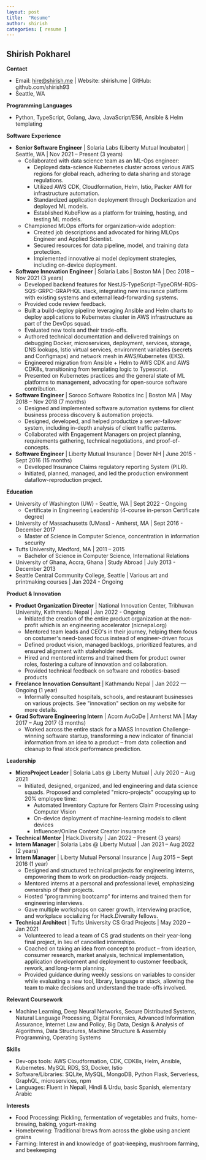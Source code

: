 ```yaml
---
layout: post
title:  "Resume"
author: shirish
categories: [ resume ]
---
```

## Shirish Pokharel

**Contact**

* Email: hire@shirish.me | Website: shirish.me | GitHub: github.com/shirish93
* Seattle, WA

**Programming Languages**

* Python, TypeScript, Golang, Java, JavaScript/ES6, Ansible & Helm templating

**Software Experience**

* **Senior Software Engineer** | Solaria Labs (Liberty Mutual Incubator) | Seattle, WA | Nov 2021 – Present (3 years)
    * Collaborated with data science team as an ML-Ops engineer:
        * Deployed data-science Kubernetes cluster across various AWS regions for global reach, adhering to data sharing and storage regulations. 
        * Utilized AWS CDK, Cloudformation, Helm, Istio, Packer AMI for infrastructure automation.
        * Standardized application deployment through Dockerization and deployed ML models.
        * Established KubeFlow as a platform for training, hosting, and testing ML models.
    * Championed MLOps efforts for organization-wide adoption:
        * Created job descriptions and advocated for hiring MLOps Engineer and Applied Scientist.
        * Secured resources for data pipeline, model, and training data protection.
        * Implemented innovative ai model deployment strategies, including on-device deployment.
* **Software Innovation Engineer** | Solaria Labs | Boston MA | Dec 2018 – Nov 2021 (3 years)
    * Developed backend features for NestJS-TypeScript-TypeORM-RDS-SQS-GRPC-GRAPHQL stack, integrating new insurance platform with existing systems and external lead-forwarding systems.
    * Provided code review feedback.
    * Built a build-deploy pipeline leveraging Ansible and Helm charts to deploy applications to Kubernetes cluster in AWS infrastructure as part of the DevOps squad.
    * Evaluated new tools and their trade-offs.
    * Authored technical documentation and delivered trainings on debugging Docker, microservices, deployment, services, storage, DNS lookups, Istio virtual services, environment variables (secrets and Configmaps) and network mesh in AWS/Kubernetes (EKS).
    * Engineered migration from Ansible + Helm to AWS CDK and AWS CDK8s, transitioning from templating logic to Typescript.
    * Presented on Kubernetes practices and the general state of ML platforms to management, advocating for open-source software contribution.
* **Software Engineer** | Soroco Software Robotics Inc | Boston MA | May 2018 – Nov 2018 (7 months)
    * Designed and implemented software automation systems for client business process discovery & automation projects.  
    * Designed, developed, and helped productize a server-failover system, including in-depth analysis of client traffic patterns.
    * Collaborated with Engagement Managers on project planning, requirements gathering, technical negotiations, and proof-of-concepts.
* **Software Engineer** | Liberty Mutual Insurance | Dover NH | June 2015 - Sept 2016 (15 months)
    * Developed Insurance Claims regulatory reporting System (PILR).
    * Initiated, planned, managed, and led the production environment dataflow-reproduction project. 

**Education**

* University of Washington (UW) - Seattle, WA | Sept 2022 - Ongoing
    * Certificate in Engineering Leadership (4-course in-person Certificate degree)
* University of Massachusetts (UMass) - Amherst, MA | Sept 2016 - December 2017
    * Master of Science in Computer Science, concentration in information security
* Tufts University, Medford, MA | 2011 – 2015
    * Bachelor of Science in Computer Science, International Relations
* University of Ghana, Accra, Ghana | Study Abroad | July 2013 - December 2013
* Seattle Central Community College, Seattle | Various art and printmaking courses | Jan 2024 - Ongoing

**Product & Innovation**

* **Product Organization Director** | National Innovation Center, Tribhuvan University, Kathmandu Nepal | Jan 2022 - Ongoing
    * Initiated the creation of the entire product organization at the non-profit which is an engineering accelerator (nicnepal.org)
    * Mentored team leads and CEO's in their journey, helping them focus on costumer's need-based focus instead of engineer-driven focus
    * Defined product vision, managed backlogs, prioritized features, and ensured alignment with stakeholder needs.
    * Hired and mentored interns and trained them for product owner roles, fostering a culture of innovation and collaboration.
    * Provided technical feedback on software and robotics-based products
* **Freelance Innovation Consultant** | Kathmandu Nepal | Jan 2022 — Ongoing (1 year)
    * Informally consulted hospitals, schools, and restaurant businesses on various projects. See "innovation" section on my website for more details.
* **Grad Software Engineering Intern** | Acorn AuCoDe | Amherst MA | May 2017 – Aug 2017 (3 months)
    * Worked across the entire stack for a MASS Innovation Challenge-winning software startup, transforming a new indicator of financial information from an idea to a product – from data collection and cleanup to final stock performance prediction.

**Leadership**

* **MicroProject Leader** | Solaria Labs @ Liberty Mutual | July 2020 – Aug 2021
    * Initiated, designed, organized, and led engineering and data science squads. Proposed and completed "micro-projects" occupying up to 20% employee time:
        * Automated Inventory Capture for Renters Claim Processing using Computer Vision
        * On-device deployment of machine-learning models to client devices
        * Influencer/Online Content Creator insurance
* **Technical Mentor** | Hack.Diversity | Jan 2022 – Present (3 years)
* **Intern Manager** | Solaria Labs @ Liberty Mutual | Jan 2021 – Aug 2022 (2 years)
* **Intern Manager** | Liberty Mutual Personal Insurance | Aug 2015 – Sept 2016 (1 year)
    * Designed and structured technical projects for engineering interns, empowering them to work on production-ready projects.
    * Mentored interns at a personal and professional level, emphasizing ownership of their projects.
    * Hosted "programming bootcamp" for interns and trained them for engineering interviews.
    * Gave multiple workshops on career growth, interviewing practice, and workplace socializing for Hack.Diversity fellows.
* **Technical Architect** | Tufts University CS Grad Projects | May 2020 – Jan 2021
    * Volunteered to lead a team of CS grad students on their year-long final project, in lieu of cancelled internships.
    * Coached on taking an idea from concept to product – from ideation, consumer research, market analysis, technical implementation, application development and deployment to customer feedback, rework, and long-term planning.
    * Provided guidance during weekly sessions on variables to consider while evaluating a new tool, library, language or stack, allowing the team to make decisions and understand the trade-offs involved.

**Relevant Coursework**

* Machine Learning, Deep Neural Networks, Secure Distributed Systems, Natural Language Processing, Digital Forensics, Advanced Information Assurance, Internet Law and Policy, Big Data, Design & Analysis of Algorithms, Data Structures, Machine Structure & Assembly Programming, Operating Systems

**Skills**

* Dev-ops tools: AWS Cloudformation, CDK, CDK8s, Helm, Ansible, Kubernetes. MySQL RDS, S3, Docker, Istio
* Software/Libraries: SQLite, MySQL, MongoDB, Python Flask, Serverless, GraphQL, microservices, npm
* Languages: Fluent in Nepali, Hindi & Urdu, basic Spanish, elementary Arabic

**Interests**
* Food Processing: Pickling, fermentation of vegetables and fruits, home-brewing, baking, yogurt-making
* Homebrewing: Traditional brews from across the globe using ancient grains
* Farming: Interest in and knowledge of goat-keeping, mushroom farming, and beekeeping
